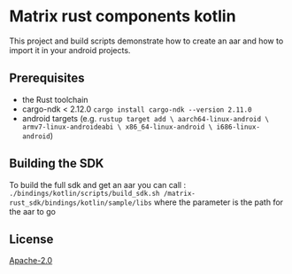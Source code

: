 # Matrix rust components kotlin

This project and build scripts demonstrate how to create an aar and how to import it in your android projects.

## Prerequisites

* the Rust toolchain
* cargo-ndk < 2.12.0 `cargo install cargo-ndk --version 2.11.0`
* android targets (e.g. `rustup target add \
  aarch64-linux-android \
  armv7-linux-androideabi \
  x86_64-linux-android \
  i686-linux-android`)

## Building the SDK

To build the full sdk and get an aar you can call :
`./bindings/kotlin/scripts/build_sdk.sh /matrix-rust_sdk/bindings/kotlin/sample/libs`
where the parameter is the path for the aar to go

## License

[Apache-2.0](https://www.apache.org/licenses/LICENSE-2.0)
